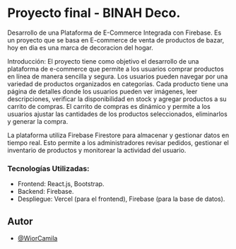 # Proyecto final - BINAH Deco.

Desarrollo de una Plataforma de E-Commerce Integrada con Firebase. Es un proyecto que se basa en E-commerce de venta de productos de bazar, hoy en dia es una marca de decoracion del hogar.

Introducción: El proyecto tiene como objetivo el desarrollo de una plataforma de e-commerce que permite a los usuarios comprar productos en línea de manera sencilla y segura. Los usuarios pueden navegar por una variedad de productos organizados en categorías. Cada producto tiene una página de detalles donde los usuarios pueden ver imágenes, leer descripciones, verificar la disponibilidad en stock y agregar productos a su carrito de compras. El carrito de compras es dinámico y permite a los usuarios ajustar las cantidades de los productos seleccionados, eliminarlos y generar la compra.

La plataforma utiliza Firebase Firestore para almacenar y gestionar datos en tiempo real. Esto permite a los administradores revisar pedidos, gestionar el inventario de productos y monitorear la actividad del usuario. 

### Tecnologías Utilizadas:

- Frontend: React.js, Bootstrap.
- Backend: Firebase.
- Despliegue: Vercel (para el frontend), Firebase (para la base de datos).

## Autor

- [@WiorCamila](https://github.com/WiorCamila)

